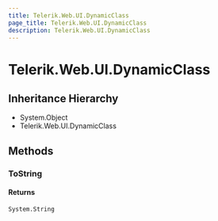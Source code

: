 ```yaml
---
title: Telerik.Web.UI.DynamicClass
page_title: Telerik.Web.UI.DynamicClass
description: Telerik.Web.UI.DynamicClass
---
```


# Telerik.Web.UI.DynamicClass

## Inheritance Hierarchy

* System.Object
* Telerik.Web.UI.DynamicClass

## Methods

###  ToString

#### Returns

`System.String` 

